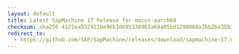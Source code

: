 ```yaml
---
layout: default
title: Latest SapMachine 17 Release for macos-aarch64
checksum: sha256 4121ea932421be96b1d695338963a69a05bd1298968a1bb2ba35b3c1b5770f7d
redirect_to:
  - https://github.com/SAP/SapMachine/releases/download/sapmachine-17.0.11/sapmachine-jre-17.0.11_macos-aarch64_bin.tar.gz
---
```

